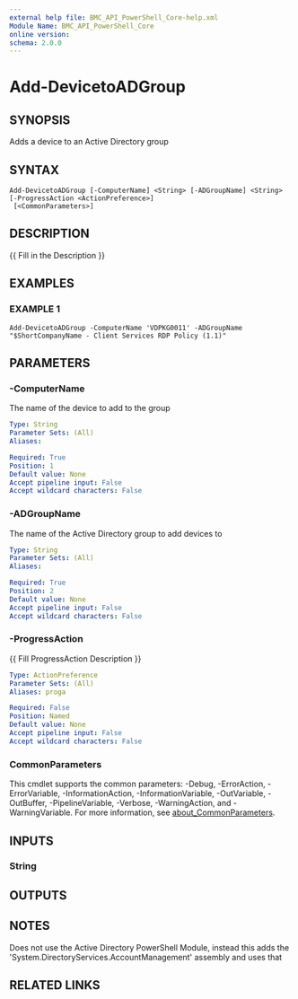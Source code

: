 ```yaml
---
external help file: BMC_API_PowerShell_Core-help.xml
Module Name: BMC_API_PowerShell_Core
online version:
schema: 2.0.0
---
```


# Add-DevicetoADGroup

## SYNOPSIS
Adds a device to an Active Directory group

## SYNTAX

```
Add-DevicetoADGroup [-ComputerName] <String> [-ADGroupName] <String> [-ProgressAction <ActionPreference>]
 [<CommonParameters>]
```

## DESCRIPTION
{{ Fill in the Description }}

## EXAMPLES

### EXAMPLE 1
```
Add-DevicetoADGroup -ComputerName 'VDPKG0011' -ADGroupName "$ShortCompanyName - Client Services RDP Policy (1.1)"
```

## PARAMETERS

### -ComputerName
The name of the device to add to the group

```yaml
Type: String
Parameter Sets: (All)
Aliases:

Required: True
Position: 1
Default value: None
Accept pipeline input: False
Accept wildcard characters: False
```

### -ADGroupName
The name of the Active Directory group to add devices to

```yaml
Type: String
Parameter Sets: (All)
Aliases:

Required: True
Position: 2
Default value: None
Accept pipeline input: False
Accept wildcard characters: False
```

### -ProgressAction
{{ Fill ProgressAction Description }}

```yaml
Type: ActionPreference
Parameter Sets: (All)
Aliases: proga

Required: False
Position: Named
Default value: None
Accept pipeline input: False
Accept wildcard characters: False
```

### CommonParameters
This cmdlet supports the common parameters: -Debug, -ErrorAction, -ErrorVariable, -InformationAction, -InformationVariable, -OutVariable, -OutBuffer, -PipelineVariable, -Verbose, -WarningAction, and -WarningVariable. For more information, see [about_CommonParameters](http://go.microsoft.com/fwlink/?LinkID=113216).

## INPUTS

### String
## OUTPUTS

## NOTES
Does not use the Active Directory PowerShell Module, instead this adds the 'System.DirectoryServices.AccountManagement' assembly and uses that

## RELATED LINKS
